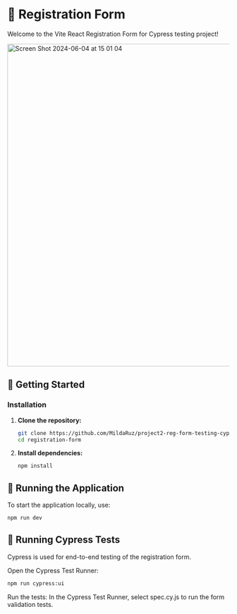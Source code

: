 # 🌟 Registration Form

Welcome to the Vite React Registration Form for Cypress testing project! 

<img width="732" alt="Screen Shot 2024-06-04 at 15 01 04" src="https://github.com/MildaRuz/project2-reg-form-testing-cypress/assets/145338483/aeb72897-e9ee-437d-b487-2e8069c6e894">

## 🚀 Getting Started

### Installation

1. **Clone the repository:**
    ```sh
    git clone https://github.com/MildaRuz/project2-reg-form-testing-cypress.git
    cd registration-form
    ```

2. **Install dependencies:**
    ```sh
    npm install
    ```

## 🔧 Running the Application

To start the application locally, use:

```sh
npm run dev
```

## 🧪 Running Cypress Tests
Cypress is used for end-to-end testing of the registration form.

Open the Cypress Test Runner:

```sh
npm run cypress:ui
```

Run the tests:
In the Cypress Test Runner, select spec.cy.js to run the form validation tests.



